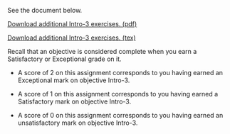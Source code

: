 See the document below.

[Download additional Intro-3 exercises. (pdf)](Intro-3.pdf)

[Download additional Intro-3 exercises. (tex)](Intro-3.tex)

Recall that an objective is considered complete when you earn a Satisfactory or Exceptional grade on it.

* A score of 2 on this assignment corresponds to you having earned an Exceptional mark on objective Intro-3.

* A score of 1 on this assignment corresponds to you having earned a Satisfactory mark on objective Intro-3.

* A score of 0 on this assignment corresponds to you having earned an unsatisfactory mark on objective Intro-3.